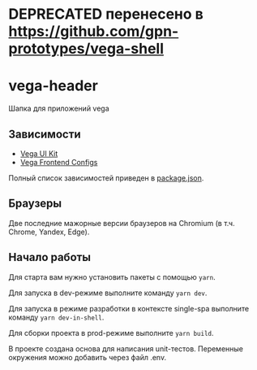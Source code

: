 # DEPRECATED перенесено в https://github.com/gpn-prototypes/vega-shell
# vega-header

Шапка для приложений vega

## Зависимости

- [Vega UI Kit](https://github.com/gpn-prototypes/vega-ui)
- [Vega Frontend Configs](https://github.com/gpn-prototypes/frontend-configs)

Полный список зависимостей приведен в [package.json](package.json).

## Браузеры

Две последние мажорные версии браузеров на Chromium (в т.ч. Chrome, Yandex, Edge).

## Начало работы

Для старта вам нужно установить пакеты с помощью `yarn`.

Для запуска в dev-режиме выполните команду `yarn dev`.

Для запуска в режиме разработки в контексте single-spa выполните команду `yarn dev-in-shell`.

Для сборки проекта в prod-режиме выполните `yarn build`.

В проекте создана основа для написания unit-тестов. Переменные окружения можно добавить через файл .env.
